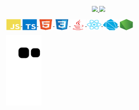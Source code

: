 <div align="center">
  <a href="https://github.com/PatrickBritoK">
  <img height="180em" src="https://github-readme-stats.vercel.app/api?username=PatrickBritoK&show_icons=true&theme=midnight-purple&include_all_commits=true&count_private=true"/>
  <img height="180em" src="https://github-readme-stats.vercel.app/api/top-langs/?username=PatrickBritoK&layout=compact&langs_count=7&theme=midnight-purple"/>
</div>
 <div style="display: inline_block"><br>
  <img align="center" alt="Patrick-Js" height="30" width="40" src="https://raw.githubusercontent.com/devicons/devicon/master/icons/javascript/javascript-plain.svg">
  <img align="center" alt="Patrick-typescript" height="30" width="40" src="https://raw.githubusercontent.com/devicons/devicon/master/icons/typescript/typescript-plain.svg">
  <img align="center" alt="Patrick-HTML" height="30" width="40" src="https://raw.githubusercontent.com/devicons/devicon/master/icons/html5/html5-original.svg">
  <img align="center" alt="Patrick-CSS" height="30" width="40" src="https://raw.githubusercontent.com/devicons/devicon/master/icons/css3/css3-original.svg">
  <img align="center" alt="Patrick-Java" height="30" width="40" src="https://raw.githubusercontent.com/devicons/devicon/master/icons/java/java-plain.svg">
  <img align="center" alt="Patrick-React-original" height="30" width="40" src="https://raw.githubusercontent.com/devicons/devicon/master/icons/react/react-original.svg">
   <img align="center" alt="Patrick-Dart" height="30" width="40" src="https://raw.githubusercontent.com/devicons/devicon/master/icons/dart/dart-plain.svg">
    <img align="center" alt="Patrick-Node" height="30" width="40" src="https://raw.githubusercontent.com/devicons/devicon/master/icons/nodejs/nodejs-original.svg">

 
  
  


  ![Snake animation](https://github.com/rafaballerini/rafaballerini/blob/output/github-contribution-grid-snake.svg)
